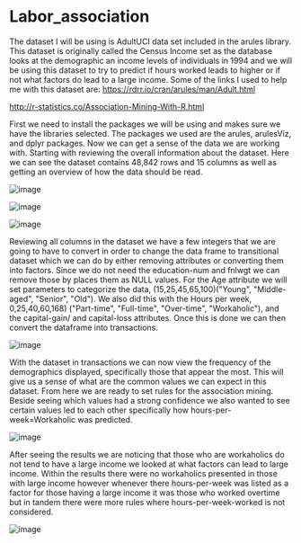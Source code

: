 # Labor_association
The dataset I will be using is AdultUCI data set included in the arules library. This dataset is originally called the Census Income set as the database looks at the demographic an income levels of individuals in 1994 and we will be using this dataset to try to predict if hours worked leads to higher or if not what factors do lead to a large income. Some of the links I used to help me with this dataset are:
https://rdrr.io/cran/arules/man/Adult.html

http://r-statistics.co/Association-Mining-With-R.html

First we need to install the packages we will be using and makes sure we have the libraries selected. The packages we used are the arules, arulesViz, and dplyr packages.
Now we can get a sense of the data we are working with.  Starting with reviewing the overall information about the dataset. Here we can see the dataset contains 48,842 rows and 15 columns as well as getting an overview of how the data should be read. 
 
 
![image](https://user-images.githubusercontent.com/58121111/122681451-5c758b80-d1c2-11eb-9a9d-fc9dd25ef6a5.png)

  
![image](https://user-images.githubusercontent.com/58121111/122681454-63040300-d1c2-11eb-8990-7a8be2bd7c8e.png)


![image](https://user-images.githubusercontent.com/58121111/122681458-69927a80-d1c2-11eb-8972-c610c0a99eb9.png)


Reviewing all columns in the dataset we have a few integers that we are going to have to convert in order to change the data frame to transitional dataset which we can do by either removing attributes or converting them into factors. Since we do not need the education-num and fnlwgt we can remove those by places them as NULL values. For the Age  attribute we will set parameters to categorize the data, (15,25,45,65,100)("Young", "Middle-aged", "Senior", "Old"). We also did this with the Hours per week, 0,25,40,60,168) ("Part-time", "Full-time", "Over-time", "Workaholic"), and the capital-gain/ and capital-loss attributes. Once this is done we can then convert the dataframe into transactions.


![image](https://user-images.githubusercontent.com/58121111/122681467-71521f00-d1c2-11eb-8819-2c5466d09ea4.png)


With the dataset in transactions we can now view the frequency of the demographics displayed, specifically those that appear the most. This will give us a sense of what are the common values we can expect in this dataset. From here we are ready to set rules for the association mining. 
Beside seeing which values had a strong confidence we also wanted to see certain values led to each other specifically how hours-per-week=Workaholic was predicted.  
 
![image](https://user-images.githubusercontent.com/58121111/122681476-7adb8700-d1c2-11eb-837e-0d1fd585a3d1.png)


After seeing the results we are noticing that those who are workaholics do not tend to have a large income we looked at what factors can lead to large income.  Within the results there were no workaholics presented in those with large income however whenever there hours-per-week was listed as a factor for those having a large income it was those who worked overtime but in tandem there were more rules where hours-per-week-worked is not considered.


![image](https://user-images.githubusercontent.com/58121111/122681485-8169fe80-d1c2-11eb-8ff1-d96a3b1e9735.png)

